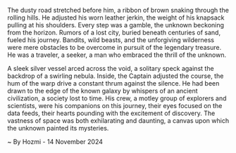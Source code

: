 
The dusty road stretched before him, a ribbon of brown snaking through the rolling hills.  He adjusted his worn leather jerkin, the weight of his knapsack pulling at his shoulders.  Every step was a gamble, the unknown beckoning from the horizon.  Rumors of a lost city, buried beneath centuries of sand, fueled his journey.  Bandits, wild beasts, and the unforgiving wilderness were mere obstacles to be overcome in pursuit of the legendary treasure.  He was a traveler, a seeker, a man who embraced the thrill of the unknown.

A sleek silver vessel arced across the void, a solitary speck against the backdrop of a swirling nebula.  Inside, the Captain adjusted the course, the hum of the warp drive a constant thrum against the silence.  He had been drawn to the edge of the known galaxy by whispers of an ancient civilization, a society lost to time.  His crew, a motley group of explorers and scientists, were his companions on this journey, their eyes focused on the data feeds, their hearts pounding with the excitement of discovery.  The vastness of space was both exhilarating and daunting, a canvas upon which the unknown painted its mysteries. 

~ By Hozmi - 14 November 2024
